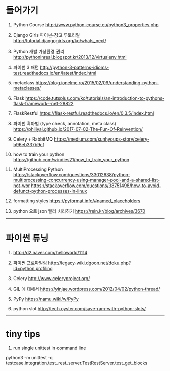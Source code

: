 # 들어가기

 1. Python Course
http://www.python-course.eu/python3_properties.php

 1. Django Girls 파이썬-장고 투토리얼
http://tutorial.djangogirls.org/ko/whats_next/
 
 1. Python 개발 가상환경 관리
http://pythoninreal.blogspot.kr/2013/12/virtualenv.html

 1. 파이썬 3 패턴
http://python-3-patterns-idioms-test.readthedocs.io/en/latest/index.html

 1. metaclass
https://blog.ionelmc.ro/2015/02/09/understanding-python-metaclasses/

 1. Flask
https://code.tutsplus.com/ko/tutorials/an-introduction-to-pythons-flask-framework--net-28822

 1. FlaskRestful
https://flask-restful.readthedocs.io/en/0.3.5/index.html

 1. 파이썬 흑마법 (type check, annotation, meta class)
https://phillyai.github.io/2017-07-02-The-Fun-Of-Reinvention/

 1. Celery + RabbitMQ
https://medium.com/sunhyoups-story/celery-b96eb337b9cf

 1. how to train your python
https://github.com/windies21/how_to_train_your_python

 1. MultiProcessing Python
https://stackoverflow.com/questions/33012638/python-multiprocessing-concurrency-using-manager-pool-and-a-shared-list-not-wor https://stackoverflow.com/questions/38751498/how-to-avoid-defunct-python-processes-in-linux

 1. formatting styles
https://pyformat.info/#named_placeholders

 1. python 으로 json 빨리 처리하기
https://rein.kr/blog/archives/3670

-----

# 파이썬 튜닝
1. http://d2.naver.com/helloworld/1114

1. 파이썬 프로파일링
http://legacy-wiki.dgoon.net/doku.php?id=python:profiling

1. Celery
http://www.celeryproject.org/

1. GIL 에 대해서
https://yinjae.wordpress.com/2012/04/02/python-thread/

1. PyPy
https://namu.wiki/w/PyPy

1. python slot
http://tech.oyster.com/save-ram-with-python-slots/

-----

# tiny tips

1. run single unittest in command line

python3 -m unittest -q testcase.integration.test_rest_server.TestRestServer.test_get_blocks
